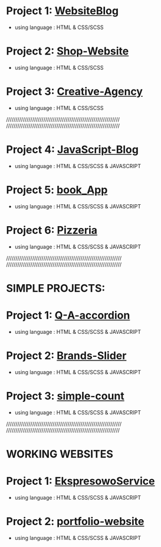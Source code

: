 

# Project 1:  [WebsiteBlog](https://github.com/Wiktor-prog/WebsiteBlog) 

  * using language :  HTML & CSS/SCSS

# Project 2: [Shop-Website](https://github.com/Wiktor-prog/Shop-Website)

  * using language :  HTML & CSS/SCSS

# Project 3: [Creative-Agency](https://github.com/Wiktor-prog/Creative-Agency)

  * using language :  HTML & CSS/SCSS


/////////////////////////////////////////////////////////////
/////////////////////////////////////////////////////////////


# Project 4:  [JavaScript-Blog](https://github.com/Wiktor-prog/JavaScript-Blog) 

  * using language :  HTML & CSS/SCSS & JAVASCRIPT

# Project 5: [book_App](https://github.com/Wiktor-prog/book_App)

  * using language :  HTML & CSS/SCSS & JAVASCRIPT

# Project 6: [Pizzeria](https://github.com/Wiktor-prog/Pizzeria)

  * using language :  HTML & CSS/SCSS & JAVASCRIPT


//////////////////////////////////////////////////////////////
//////////////////////////////////////////////////////////////

# SIMPLE PROJECTS: 


# Project 1:   [Q-A-accordion](https://github.com/Wiktor-prog/Q-A-accordion)
 
  * using language :  HTML & CSS/SCSS & JAVASCRIPT

# Project 2:   [Brands-Slider](https://github.com/Wiktor-prog/Brands-Slider)
 
  * using language :  HTML & CSS/SCSS & JAVASCRIPT

# Project 3:   [simple-count](https://github.com/Wiktor-prog/simple-count)
 
  * using language :  HTML & CSS/SCSS & JAVASCRIPT


//////////////////////////////////////////////////////////////
/////////////////////////////////////////////////////////////


# WORKING WEBSITES

# Project 1:   [EkspresowoService](https://github.com/Wiktor-prog/EkspresowoService)
 
  * using language :  HTML & CSS/SCSS & JAVASCRIPT

# Project 2:   [portfolio-website](https://github.com/Wiktor-prog/portfolio-website)
 
  * using language :  HTML & CSS/SCSS & JAVASCRIPT


